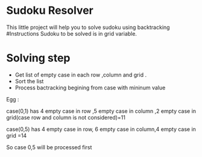 # Sudoku Resolver

This little project will help you to solve sudoku using backtracking
#Instructions
Sudoku to be solved is in grid variable.

# Solving step
* Get list of empty case in each row ,column and grid .
* Sort the list 
* Process bactracking begining from case with mininum value 

Egg : 

case(0,1) has 4 empty case in row ,5 empty case in column ,2 empty case in grid(case row and column is not considered)=11

case(0,5) has 4 empty case in row, 6 empty case in column,4 empty case in grid =14
	  
So  case 0,5 will be processed first
